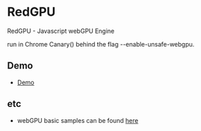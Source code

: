 # RedGPU
RedGPU - Javascript webGPU Engine

run in Chrome Canary() behind the flag --enable-unsafe-webgpu.

## Demo
 - [Demo](https://redcamel.github.io/RedGPU/)


## etc
 - webGPU basic samples can be found [here](https://github.com/redcamel/webgpu)